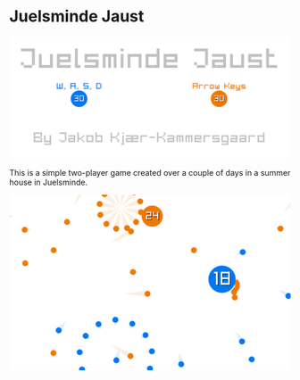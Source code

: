 # Juelsminde Jaust

![](screenshot-1.png)

This is a simple two-player game created over a couple of days in a summer house in Juelsminde.

![](screenshot-2.png)
